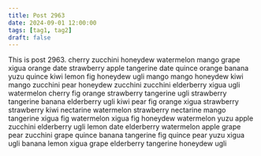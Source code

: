 ```yaml
---
title: Post 2963
date: 2024-09-01 12:00:00
tags: [tag1, tag2]
draft: false
---
```

This is post 2963.
cherry
zucchini
honeydew
watermelon
mango
grape
xigua
orange
date
strawberry
apple
tangerine
date
quince
orange
banana
yuzu
quince
kiwi
lemon
fig
honeydew
ugli
mango
mango
honeydew
kiwi
mango
zucchini
pear
honeydew
zucchini
zucchini
elderberry
xigua
ugli
watermelon
cherry
fig
orange
strawberry
tangerine
ugli
strawberry
tangerine
banana
elderberry
ugli
kiwi
pear
fig
orange
xigua
strawberry
strawberry
kiwi
nectarine
watermelon
strawberry
nectarine
mango
tangerine
xigua
fig
watermelon
xigua
fig
honeydew
watermelon
yuzu
apple
zucchini
elderberry
ugli
lemon
date
elderberry
watermelon
apple
grape
pear
zucchini
grape
quince
banana
tangerine
fig
quince
pear
yuzu
xigua
ugli
banana
lemon
xigua
grape
elderberry
tangerine
honeydew
ugli

